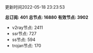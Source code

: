 更新时间2022-05-18 23:23:53

**总订阅: 401**
**总节点: 16880**
**有效节点: 3902**
- v2ray节点: 2411
- ssr节点: 727
- ss节点: 594
- trojan节点: 170
